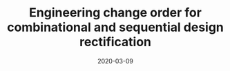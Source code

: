 ---
title: "Engineering change order for combinational and sequential design rectification"
collection: publications
date: 2020-03-09
venue: 'DATE'
paperurl: 'https://doi.org/10.23919/DATE48585.2020.9116504'
citation: 'Jie-Hong R. Jiang, Victor N. Kravets, and Nian-Ze Lee. In Proceedings of the Design, Automation &amp; Test in Europe Conference &amp; Exhibition, DATE, pages 726-731. IEEE, 2020.'
---